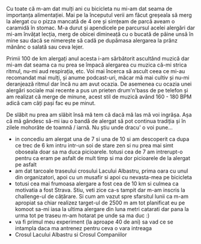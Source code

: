 Cu toate că m-am dat mulți ani cu bicicleta nu mi-am dat seama de importanța alimentației. Mai pe la începutul verii am făcut greșeala să merg la alergat cu o pizza mancată de 4 ore și simțeam de parcă aveam o caramidă în stomac. M-a durut și apendicele pe parcursul acelei alergări dar mi-am învățat lecția, merg de obicei dimineață cu o bucată de pâine unsă în mine sau dacă se nimerește să cadă pe dupămasa alergarea la prânz mănânc o salată sau ceva lejer.

Primii 100 de km alergați anul acesta i-am sărbătorit ascultând muzică dar mi-am dat seama ca nu prea se împacă alergarea cu muzica că-mi strica ritmul, nu-mi aud respirația, etc. Voi mai încerca să ascult ceea ce mi-au recomandat mai mulți, și anume podcast-uri, măcar mă mai cultiv și nu-mi deranjează ritmul dar încă nu am avut ocazia. De asemenea cu ocazia unei alergări sociale mai recente a pus un prieten drum'n'bass de pe telefon și am realizat că merge de minune, acest stil de muzică având 160 - 180 BPM adică cam câți pași fac eu pe minut.

De slăbit nu prea am slăbit însă mă tem că dacă mă las mă voi ingrășa. Așa că mă gândesc să-mi iau o bandă de alergat să pot continua tradiția și în zilele mohorâte de toamnă / iarnă. Nu știu unde dracu' o voi pune...

- in concediu am alergat una de 7 si una de 10 si am descoperit ca dupa ce trec de 6 km intru intr-un soi de stare zen si nu prea mai simt oboseala doar sa ma duca picioarele. totusi cea de 7 am intrerupt-o pentru ca eram pe asfalt de mult timp si ma dor picioarele de la alergat pe asfalt
- am dat tarcoale traseului crosului Lacului Albastru, prima oara cu unul din organizatori, apoi cu un musafir si apoi cu nevasta-mea pe bicicleta
- totusi cea mai frumoasa alergare a fost cea de 10 km si culmea ca motivatia a fost Strava. Stiu, veti zice ca-s tampit dar m-am inscris la challenge-ul de cățărare. Si cum am vazut spre sfarsitul lunii ca m-am apropiat sa chiar realizez target-ul de 2500 m am tot planificat eu pe komoot sa-mi iasa la ultima alergare din luna metri catarati dar pana la urma tot pe traseu m-am hotarat pe unde sa ma duc :)
- va fi primul meu experiment (la aproape 40 de ani) sa vad ce se intampla daca ma antrenez pentru ceva o vara intreaga
- Crosul Lacului Albastru si Crosul Companiilor
